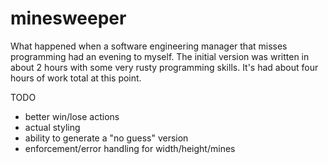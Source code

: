 # minesweeper

What happened when a software engineering manager that misses programming had an evening to myself. 
The initial version was written in about 2 hours with some very rusty programming skills. It's had
about four hours of work total at this point. 

TODO
- better win/lose actions
- actual styling
- ability to generate a "no guess" version
- enforcement/error handling for width/height/mines